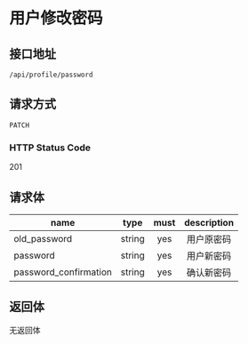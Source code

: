 # 用户修改密码

## 接口地址

```text
/api/profile/password
```

## 请求方式

```text
PATCH
```

### HTTP Status Code

201

## 请求体

| name     | type     | must     | description |
|----------|:--------:|:--------:|:--------:|
| old_password | string   | yes      | 用户原密码 |
| password | string | yes    | 用户新密码 |
| password_confirmation | string | yes    | 确认新密码 |


## 返回体

无返回体